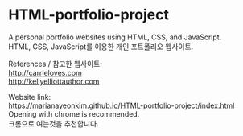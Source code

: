 # HTML-portfolio-project

A personal portfolio websites using HTML, CSS, and JavaScript.  
HTML, CSS, JavaScript를 이용한 개인 포트폴리오 웹사이트.   

References / 참고한 웹사이트:  
http://carrieloves.com  
http://kellyelliottauthor.com

Website link:  
https://marianayeonkim.github.io/HTML-portfolio-project/index.html  
Opening with chrome is recommended.   
크롬으로 여는것을 추천합니다.  
